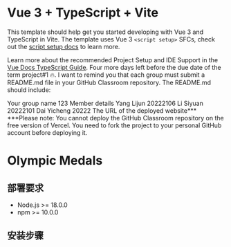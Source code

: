 # Vue 3 + TypeScript + Vite

This template should help get you started developing with Vue 3 and TypeScript in Vite. The template uses Vue 3 `<script setup>` SFCs, check out the [script setup docs](https://v3.vuejs.org/api/sfc-script-setup.html#sfc-script-setup) to learn more.

Learn more about the recommended Project Setup and IDE Support in the [Vue Docs TypeScript Guide](https://vuejs.org/guide/typescript/overview.html#project-setup).
Four more days left before the due date of the term project#1 🔥. I want to remind you that each group must submit a README.md file in your GitHub Classroom repository. The README.md should include:

Your group name 123
Member details Yang Lijun 20222106
Li Siyuan 20222101
Dai Yicheng 20222
The URL of the deployed website***
***Please note: You cannot deploy the GitHub Classroom repository on the free version of Vercel. You need to fork the project to your personal GitHub account before deploying it.

# Olympic Medals

## 部署要求
- Node.js >= 18.0.0
- npm >= 10.0.0

## 安装步骤